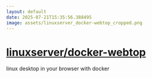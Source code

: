 ```yaml
---
layout: default
date: 2025-07-21T15:35:56.388495
image: assets/linuxserver_docker-webtop_cropped.png
---
```


# [linuxserver/docker-webtop](https://github.com/linuxserver/docker-webtop)

linux desktop in your browser with docker
